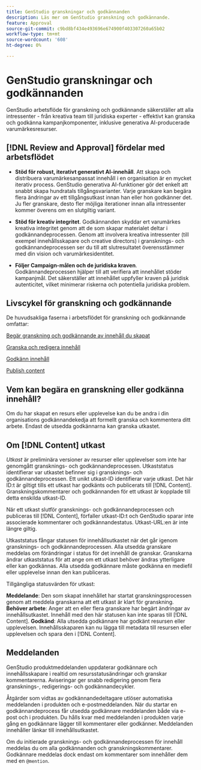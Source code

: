 ```yaml
---
title: GenStudio granskningar och godkännanden
description: Läs mer om GenStudio granskning och godkännande.
feature: Approval
source-git-commit: c9bd8bf434e493696e674900f403307260a65b02
workflow-type: tm+mt
source-wordcount: '608'
ht-degree: 0%

---
```



# GenStudio granskningar och godkännanden

GenStudio arbetsflöde för granskning och godkännande säkerställer att alla intressenter - från kreativa team till juridiska experter - effektivt kan granska och godkänna kampanjkomponenter, inklusive generativa AI-producerade varumärkesresurser.

## [!DNL Review and Approval] fördelar med arbetsflödet

* **Stöd för robust, iterativt generativt AI-innehåll**. Att skapa och distribuera varumärkesanpassat innehåll i en organisation är en mycket iterativ process. GenStudio generativa AI-funktioner gör det enkelt att snabbt skapa hundratals tillgångsvarianter. Varje granskare kan begära flera ändringar av ett tillgångsutkast innan han eller hon godkänner det. Ju fler granskare, desto fler möjliga iterationer innan alla intressenter kommer överens om en slutgiltig variant.

* **Stöd för kreativ integritet**. Godkännanden skyddar ert varumärkes kreativa integritet genom att de som skapar materialet deltar i godkännandeprocessen. Genom att involvera kreativa intressenter (till exempel innehållsskapare och creative directors) i gransknings- och godkännandeprocessen ser du till att slutresultatet överensstämmer med din vision och varumärkesidentitet.

* **Följer Campaign-målen och de juridiska kraven**. Godkännandeprocessen hjälper till att verifiera att innehållet stöder kampanjmål. Det säkerställer att innehållet uppfyller kraven på juridisk autenticitet, vilket minimerar riskerna och potentiella juridiska problem.

## Livscykel för granskning och godkännande

De huvudsakliga faserna i arbetsflödet för granskning och godkännande omfattar:

[Begär granskning och godkännande av innehåll du skapat](./request-review.md)

[Granska och redigera innehåll](./review-and-edit.md)

[Godkänn innehåll](./approve-content.md)

[Publish content](./publish-content.md)

## Vem kan begära en granskning eller godkänna innehåll?

Om du har skapat en resurs eller upplevelse kan du be andra i din organisations godkännandekedja att formellt granska och kommentera ditt arbete. Endast de utsedda godkännarna kan granska utkastet.

## Om [!DNL Content] utkast

_Utkast_ är preliminära versioner av resurser eller upplevelser som inte har genomgått gransknings- och godkännandeprocessen. Utkaststatus identifierar var utkastet befinner sig i gransknings- och godkännandeprocessen. Ett unikt utkast-ID identifierar varje utkast. Det här ID:t är giltigt tills ett utkast har godkänts och publicerats till [!DNL Content]. Granskningskommentarer och godkännanden för ett utkast är kopplade till detta enskilda utkast-ID.

När ett utkast slutför gransknings- och godkännandeprocessen och publiceras till [!DNL Content], förfaller utkast-ID:t och GenStudio sparar inte associerade kommentarer och godkännandestatus. Utkast-URL:en är inte längre giltig.

Utkaststatus fångar statusen för innehållsutkastet när det går igenom gransknings- och godkännandeprocessen. Alla utsedda granskare meddelas om förändringar i status för det innehåll de granskar. Granskarna ändrar utkaststatus för att ange om ett utkast behöver ändras ytterligare eller kan godkännas. Alla utsedda godkännare måste godkänna en mediefil eller upplevelse innan den kan publiceras.

Tillgängliga statusvärden för utkast:

**Meddelande**: Den som skapat innehållet har startat granskningsprocessen genom att meddela granskarna att ett utkast är klart för granskning.
**Behöver arbete**: Anger att en eller flera granskare har begärt ändringar av innehållsutkastet. Innehåll med den här statusen kan inte sparas till [!DNL Content].
**Godkänd**: Alla utsedda godkännare har godkänt resursen eller upplevelsen. Innehållsskaparen kan nu lägga till metadata till resursen eller upplevelsen och spara den i [!DNL Content].

## Meddelanden

GenStudio produktmeddelanden uppdaterar godkännare och innehållsskapare i realtid om resursstatusändringar och granskar kommentarerna. Aviseringar ger snabb redigering genom flera gransknings-, redigerings- och godkännandecykler.

Åtgärder som vidtas av godkännandedeltagare utlöser automatiska meddelanden i produkten och e-postmeddelanden. När du startar en godkännandeprocess får utsedda godkännare meddelanden både via e-post och i produkten. Du hålls kvar med meddelanden i produkten varje gång en godkännare lägger till kommentarer eller godkänner. Meddelanden innehåller länkar till innehållsutkastet.

Om du initierade gransknings- och godkännandeprocessen för innehåll meddelas du om alla godkännanden och granskningskommentarer. Godkännare meddelas dock endast om kommentarer som innehåller dem med en `@mention`.
